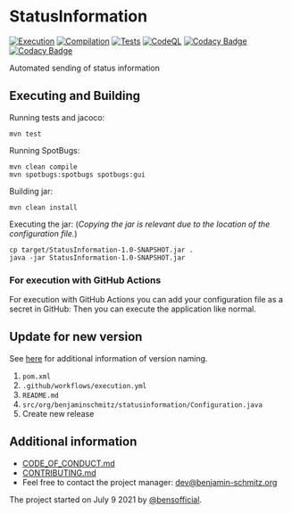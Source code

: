# StatusInformation

[![Execution](https://github.com/bensofficial/StatusInformation/actions/workflows/execution.yml/badge.svg)](https://github.com/bensofficial/StatusInformation/actions/workflows/execution.yml)
[![Compilation](https://github.com/bensofficial/StatusInformation/actions/workflows/compilation.yml/badge.svg)](https://github.com/bensofficial/StatusInformation/actions/workflows/compilation.yml)
[![Tests](https://github.com/bensofficial/StatusInformation/actions/workflows/tests.yml/badge.svg)](https://github.com/bensofficial/StatusInformation/actions/workflows/tests.yml)
[![CodeQL](https://github.com/bensofficial/StatusInformation/actions/workflows/codeql-analysis.yml/badge.svg)](https://github.com/bensofficial/StatusInformation/actions/workflows/codeql-analysis.yml)
[![Codacy Badge](https://app.codacy.com/project/badge/Grade/4a362a6b8a5d496f93200f81d5a62446)](https://www.codacy.com/gh/bensofficial/StatusInformation/dashboard?utm_source=github.com&amp;utm_medium=referral&amp;utm_content=bensofficial/StatusInformation&amp;utm_campaign=Badge_Grade)
[![Codacy Badge](https://app.codacy.com/project/badge/Coverage/4a362a6b8a5d496f93200f81d5a62446)](https://www.codacy.com/gh/bensofficial/StatusInformation/dashboard?utm_source=github.com&utm_medium=referral&utm_content=bensofficial/StatusInformation&utm_campaign=Badge_Coverage)

Automated sending of status information

## Executing and Building
Running tests and jacoco:
````Shell
mvn test
````

Running SpotBugs:
````Shell
mvn clean compile
mvn spotbugs:spotbugs spotbugs:gui
````

Building jar:
````Shell
mvn clean install
````
Executing the jar: (_Copying the jar is relevant due to the location of the configuration file._)
````Shell
cp target/StatusInformation-1.0-SNAPSHOT.jar .
java -jar StatusInformation-1.0-SNAPSHOT.jar
````

### For execution with GitHub Actions
For execution with GitHub Actions you can add your configuration file as a secret in GitHub:
Then you can execute the application like normal.

## Update for new version
See [here](https://semver.org) for additional information of version naming.

1.	``pom.xml``
2.	``.github/workflows/execution.yml``
3.	``README.md``
4.	``src/org/benjaminschmitz/statusinformation/Configuration.java``
5.	Create new release

## Additional information
-	[CODE_OF_CONDUCT.md](https://github.com/bensofficial/StatusInformation/blob/main/.github/CODE_OF_CONDUCT.md)
-	[CONTRIBUTING.md](https://github.com/bensofficial/StatusInformation/blob/main/.github/CONTRIBUTING.md)
-	Feel free to contact the project manager: dev@benjamin-schmitz.org
 
The project started on July 9 2021 by [@bensofficial](https://github.com/bensofficial).

